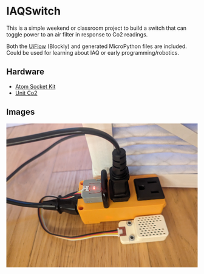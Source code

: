 # IAQSwitch
This is a simple weekend or classroom project to build a switch that can toggle power to an air filter in response to Co2 readings.

Both the [UiFlow](https://flow.m5stack.com/) (Blockly) and generated MicroPython files are included. Could be used for learning about IAQ or early programming/robotics.

## Hardware
* [Atom Socket Kit](https://shop.m5stack.com/products/atom-socket-kit-hlw8023-jp-us)
* [Unit Co2](https://docs.m5stack.com/en/unit/co2)

## Images
![Assembled switch](switch.jpg)

